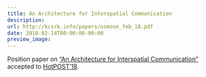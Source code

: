 ```yaml
---
title: An Architecture for Interspatial Communication
description:
url: http://kcsrk.info/papers/osmose_feb_18.pdf
date: 2018-02-14T00:00:00-00:00
preview_image:
---
```


<p>Position paper on
<a href="http://kcsrk.info/papers/osmose_feb_18.pdf">“An Architecture for Interspatial Communication”</a>
accepted to <a href="http://hotpost18.weebly.com/">HotPOST’18</a>.</p>
